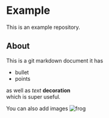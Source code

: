 # Example
This is an example repository.


## About
This is a git markdown document it has 
* bullet
* points
  
as well as *text* **decoration**   
which is super useful.

You can also add images
![frog](https://www.google.com/imgres?imgurl=https://cdn.mos.cms.futurecdn.net/AZoZT5cVZZNM7CvPctuDbf-1200-80.jpg&imgrefurl=https://www.livescience.com/34432-frog-or-toad.html&tbnid=xUqHeJMUXpuOvM&vet=1&docid=A_Lqfx1h754acM&w=500&h=500&source=sh/x/im)

